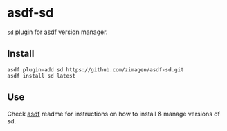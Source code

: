 # asdf-sd

[`sd`][util] plugin for [asdf](https://github.com/asdf-vm/asdf) version manager.

## Install

```
asdf plugin-add sd https://github.com/zimagen/asdf-sd.git
asdf install sd latest
```

## Use

Check [asdf](https://github.com/asdf-vm/asdf) readme for instructions on how to install & manage versions of sd.

[util]: https://github.com/chmln/sd
